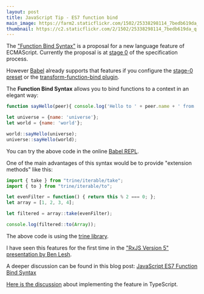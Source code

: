 ```yaml
---
layout: post
title: JavaScript Tip - ES7 function bind   
main_image: https://farm2.staticflickr.com/1502/25338298114_7bedb619da_z.jpg
thumbnail: https://c2.staticflickr.com/2/1502/25338298114_7bedb619da_q.jpg
---
```


The ["Function Bind Syntax"](https://github.com/zenparsing/es-function-bind) is a proposal for a new language feature of ECMAScript. Currently the proposal is at [stage 0](https://github.com/tc39/ecma262/blob/master/stage0.md) of the specification process.

However [Babel](babeljs.io) already supports that features if you configure the [stage-0 preset](http://babeljs.io/docs/plugins/preset-stage-0/) or the [transform-function-bind plugin](http://babeljs.io/docs/plugins/transform-function-bind/).

The **Function Bind Syntax** allows you to bind functions to a context in an elegant way:


```javascript
function sayHello(peer){ console.log('Hello to ' + peer.name + ' from ' + this.name)}

let universe = {name: 'universe'};
let world = {name: 'world'};

world::sayHello(universe);
universe::sayHello(world);
```

You can try the above code in the online [Babel REPL](http://babeljs.io/repl/).

One of the main advantages of this syntax would be to provide "extension methods" like this:

```javascript
import { take } from "trine/iterable/take";
import { to } from "trine/iterable/to";

let evenFilter = function() { return this % 2 === 0; };
let array = [1, 2, 3, 4];

let filtered = array::take(evenFilter);

console.log(filtered::to(Array));
```

The above code is using the [trine library](https://www.npmjs.com/package/trine).


I have seen this features for the first time in the ["RxJS Version 5" presentation by Ben Lesh](https://www.youtube.com/watch?v=COviCoUtwx4).

A deeper discussion can be found in this blog post: [JavaScript ES7 Function Bind Syntax](http://blog.jeremyfairbank.com/javascript/javascript-es7-function-bind-syntax/)

[Here is the discussion](https://github.com/Microsoft/TypeScript/issues/3508) about implementing the feature in TypeScript.